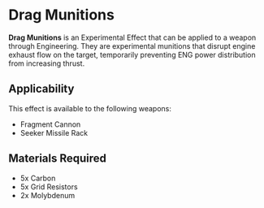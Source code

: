 # Drag Munitions
**Drag Munitions** is an Experimental Effect that can be applied to a weapon through Engineering. They are experimental munitions that disrupt engine exhaust flow on the target, temporarily preventing ENG power distribution from increasing thrust.

## Applicability

This effect is available to the following weapons:

- Fragment Cannon
- Seeker Missile Rack

## Materials Required

- 5x Carbon
- 5x Grid Resistors
- 2x Molybdenum